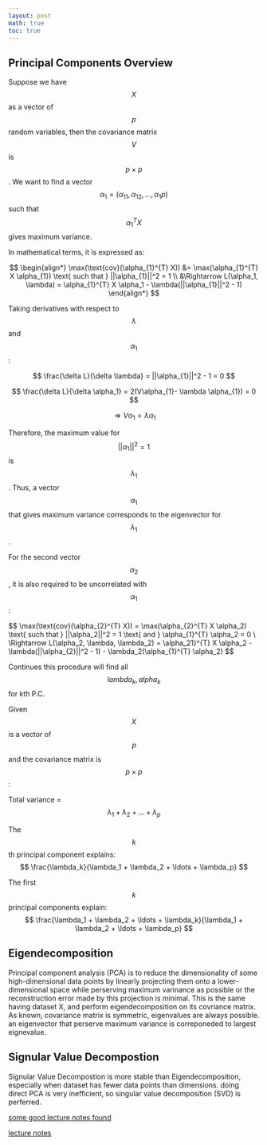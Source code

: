 ```yaml
---
layout: post
math: true
toc: true
---
```


## Principal Components Overview

Suppose we have $$ X $$ as a vector of $$p $$ random variables, then the covariance matrix $$ V$$ is $$ p \times p $$. 
We want to find a vector $$ \alpha_1 = (\alpha_11, \alpha_12, ..., \alpha_1p) $$ such that $$ \alpha_{1}^{T} X $$ gives maximum variance.

In mathematical terms, it is expressed as:

$$
\begin{align*}
\max(\text{cov}(\alpha_{1}^{T} X)) &= \max(\alpha_{1}^{T} X \alpha_{1}) \text{        such that } ||\alpha_{1}||^2 = 1 \\
&\Rightarrow L(\alpha_1, \lambda) = \alpha_{1}^{T} X \alpha_1 - \lambda(||\alpha_{1}||^2 - 1)
\end{align*}
$$

Taking derivatives with respect to $$ \lambda $$ and $$ \alpha_1$$:

$$
\frac{\delta L}{\delta \lambda} = ||\alpha_{1}||^2 - 1 = 0 
$$

$$
\frac{\delta L}{\delta \alpha_1} = 2(V\alpha_{1}- \lambda \alpha_{1}) = 0 
$$

$$
\Rightarrow V\alpha_{1} = \lambda \alpha_{1}
$$

Therefore, the maximum value for $$ ||\alpha_1||^2 = 1 $$ is $$ \lambda_1 $$. 
Thus, a vector $$ \alpha_1 $$ that gives maximum variance corresponds to the eigenvector for $$ \lambda_1 $$.

For the second vector $$ \alpha_2 $$, it is also required to be uncorrelated with $$ \alpha_1 $$:

$$
\max(\text{cov}(\alpha_{2}^{T} X)) = \max(\alpha_{2}^{T} X \alpha_2) \text{        such that } ||\alpha_2||^2 = 1 \text{ and } \alpha_{1}^{T} \alpha_2 = 0 \\
\Rightarrow L(\alpha_2, \lambda, \lambda_2) = \alpha_21}^{T} X \alpha_2 - \lambda(||\alpha_{2}||^2 - 1) - \lambda_2(\alpha_{1}^{T} \alpha_2)
$$

Continues this procedure will find all $$lambda_k, alpha_k$$ for kth P.C. 


Given $$ X $$ is a vector of $$ P $$ and the covariance matrix is $$ p \times p $$:

Total variance = $$ \lambda_1 + \lambda_2 + \ldots + \lambda_p $$

The $$ k $$th principal component explains: $$ \frac{\lambda_k}{\lambda_1 + \lambda_2 + \ldots + \lambda_p} $$

The first $$ k $$ principal components explain: $$ \frac{\lambda_1 + \lambda_2 + \ldots + \lambda_k}{\lambda_1 + \lambda_2 + \ldots + \lambda_p} $$

## Eigendecomposition
Principal component analysis (PCA) is to reduce the dimensionality of some high-dimensional data points by linearly projecting 
them onto a lower-dimensional space while perserving maximum varinance as possible or the reconstruction error made by this projection is minimal.
This is the same having dataset X, and perform eigendecomposition on its covriance matrix. As known, covariance matrix is symmetric, 
eigenvalues are always possible. an eigenvector that perserve maximum variance is correponeded to largest eignevalue. 

## Signular Value Decompostion
Signular Value Decompostion is more stable than Eigendecomposition, especially when dataset has fewer data points than dimensions. 
doing direct PCA is very inefficient, so singular value decomposition (SVD) is perferred. 

[some good lecture notes found](https://graphics.stanford.edu/courses/cs233-20-spring/ReferencedPapers/LectureNotes-PCA.pdf)

[lecture notes](https://people.tamu.edu/~sji/classes/PCA.pdf)
